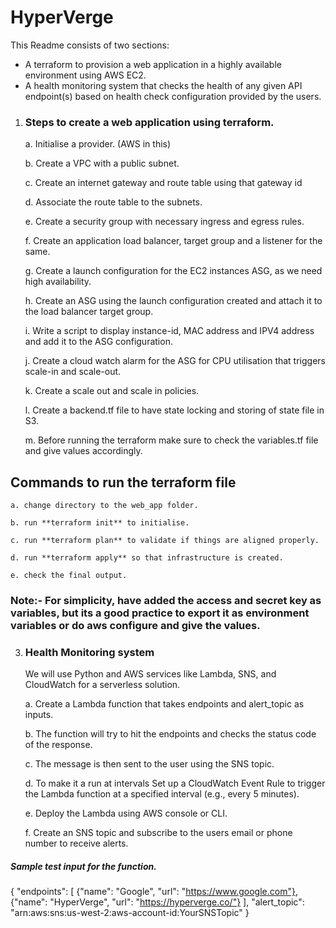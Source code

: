 # HyperVerge
This Readme consists of two sections:
- A terraform to provision a web application in a highly available environment using AWS EC2.
- A health monitoring system that checks the health of any given API endpoint(s) based on health check configuration provided by the users.

1. ### Steps to create a web application using terraform.
    a.  Initialise a provider. (AWS in this)

    b.  Create a VPC with a public subnet.

    c.  Create an internet gateway and route table using that gateway id
    
    d.  Associate the route table to the subnets.
    
    e.  Create a security group with necessary ingress and egress rules.
    
    f.  Create an application load balancer, target group and a listener for the same.
    
    g.  Create a launch configuration for the EC2 instances ASG, as we need high availability.
    
    h.  Create an ASG using the launch configuration created and attach it to the load balancer target group.
    
    i.  Write a script to display instance-id, MAC address and IPV4 address and add it to the ASG configuration.
    
    j.  Create a cloud watch alarm for the ASG for CPU utilisation that triggers scale-in and 
    scale-out.
    
    k.  Create a scale out and scale in policies.

    l.  Create a backend.tf file to have state locking and storing of state file in S3.
    
    m.  Before running the terraform make sure to check the variables.tf file and give values accordingly.

## Commands to run the terraform file
    a. change directory to the web_app folder.
    
    b. run **terraform init** to initialise.
    
    c. run **terraform plan** to validate if things are aligned properly.
    
    d. run **terraform apply** so that infrastructure is created.
    
    e. check the final output.

### Note:- For simplicity, have added the access and secret key as variables, but its a good practice to export it as environment variables or do aws configure and give the values.

3. ### Health Monitoring system

    We will use Python and AWS services like Lambda, SNS, and CloudWatch for a serverless solution.
    
    a. Create a Lambda function that takes endpoints and alert_topic as inputs.

    b. The function will try to hit the endpoints and checks the status code of the response.

    c. The message is then sent to the user using the SNS topic.

    d. To make it a run at intervals Set up a CloudWatch Event Rule to trigger the Lambda function at 
    a specified interval (e.g., every 5 minutes).
    
    e. Deploy the Lambda using AWS console or CLI.
    
    f. Create an SNS topic and subscribe to the users email or phone number to receive alerts.

##### Sample test input for the function.
{
  "endpoints": [
    {"name": "Google", "url": "https://www.google.com"},
    {"name": "HyperVerge", "url": "https://hyperverge.co/"}
  ],
  "alert_topic": "arn:aws:sns:us-west-2:aws-account-id:YourSNSTopic"
}
